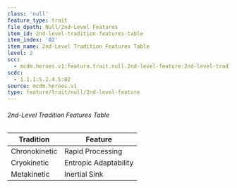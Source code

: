 ```yaml
---
class: 'null'
feature_type: trait
file_dpath: Null/2nd-Level Features
item_id: 2nd-level-tradition-features-table
item_index: '02'
item_name: 2nd-Level Tradition Features Table
level: 2
scc:
  - mcdm.heroes.v1:feature.trait.null.2nd-level-feature:2nd-level-tradition-features-table
scdc:
  - 1.1.1:5.2.4.5:02
source: mcdm.heroes.v1
type: feature/trait/null/2nd-level-feature
---
```


###### 2nd-Level Tradition Features Table

| Tradition     | Feature               |
| ------------- | --------------------- |
| Chronokinetic | Rapid Processing      |
| Cryokinetic   | Entropic Adaptability |
| Metakinetic   | Inertial Sink         |
